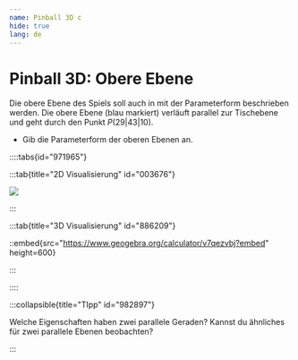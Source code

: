 ```yaml
---
name: Pinball 3D c
hide: true
lang: de
---
```


# Pinball 3D: Obere Ebene

Die obere Ebene des Spiels soll auch in mit der Parameterform beschrieben werden. Die obere Ebene (blau markiert) verläuft parallel zur Tischebene und geht durch den Punkt $P(29|43|10)$. 

- Gib die Parameterform der oberen Ebenen an.

::::tabs{id="971965"}

:::tab{title="2D Visualisierung" id="003676"}

![](/assets/oberstufe/analytische-geometrie/parameterform-von-ebenen/pinball3d-obere-ebene.png)

:::

:::tab{title="3D Visualisierung" id="886209"}

::embed{src="https://www.geogebra.org/calculator/v7qezvbj?embed" height=600}


:::

::::

:::collapsible{title="TIpp" id="982897"}

Welche Eigenschaften haben zwei parallele Geraden? Kannst du ähnliches für zwei parallele Ebenen beobachten?

:::